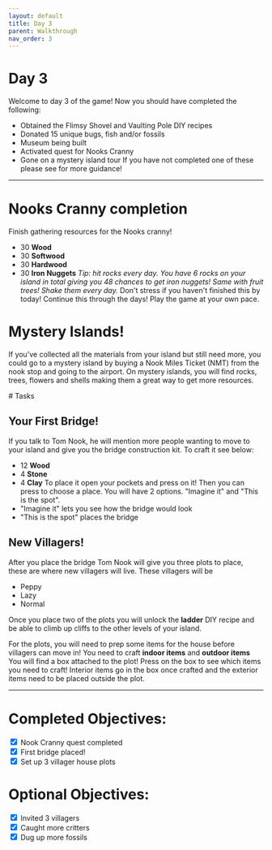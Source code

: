 ```yaml
---
layout: default
title: Day 3
parent: Walkthrough
nav_order: 3
---
```


# Day 3
Welcome to day 3 of the game! Now you should have completed the following:
- Obtained the Flimsy Shovel and Vaulting Pole DIY recipes
- Donated 15 unique bugs, fish and/or fossils
- Museum being built
- Activated quest for Nooks Cranny
- Gone on a mystery island tour
If you have not completed one of these please see <link to previous day> for more guidance!

* * *

# Nooks Cranny completion
Finish gathering resources for the Nooks cranny!
- 30 **Wood**
- 30 **Softwood**
- 30 **Hardwood**
- 30 **Iron Nuggets**
*Tip: hit rocks every day. You have 6 rocks on your island in total giving you 48 chances to get iron nuggets! Same with fruit trees! Shake them every day.*
Don't stress if you haven't finished this by today! Continue this through the days! Play the game at your own pace.

# Mystery Islands!
If you’ve collected all the materials from your island but still need more, you could go to a mystery island by buying a Nook Miles Ticket (NMT) from the nook stop and going to the airport. On mystery islands, you will find rocks, trees, flowers and shells making them a great way to get more resources.
<link to faq about mystery islands>
# Tasks

## Your First Bridge!
If you talk to Tom Nook, he will mention more people wanting to move to your island and give you the bridge construction kit. To craft it see below:
- 12 **Wood**
- 4 **Stone**
- 4 **Clay** 
To place it open your pockets and press <span class="icon-A"></span> on it! Then you can press <span class="icon-A"></span> to choose a place. You will have 2 options. "Imagine it" and "This is the spot".
- "Imagine it" lets you see how the bridge would look
- "This is the spot" places the bridge

## New Villagers!
After you place the bridge Tom Nook will give you three plots to place, these are where new villagers will live. These villagers will be
- Peppy
- Lazy
- Normal


Once you place two of the plots you will unlock the **ladder** DIY recipe and be able to climb up cliffs to the other levels of your island. 


For the plots, you will need to prep some items for the house before villagers can move in! You need to craft **indoor items** and **outdoor items** You will find a box attached to the plot! Press <span class="icon-A"></span> on the box to see which items you need to craft! Interior items go in the box once crafted and the exterior items need to be placed outside the plot.

* * *

# Completed Objectives:
<div>
  <input type="checkbox" checked="yes"/>  
    <label>Nook Cranny quest completed </label> <br>
  <input type="checkbox" checked="yes"/>  
    <label>First bridge placed! </label> <br>
  <input type="checkbox" checked="yes"/>  
    <label>Set up 3 villager house plots </label> <br>
</div>



# Optional Objectives:
<div>
  <input type="checkbox" checked="no"/>  
    <label>Invited 3 villagers </label> <br>
  <input type="checkbox" checked="no"/>
    <lablel>Caught more critters </label> <br>
  <input type="checkbox" checked="no"/>
    <label>Dug up more fossils </label> <br>
</div>
